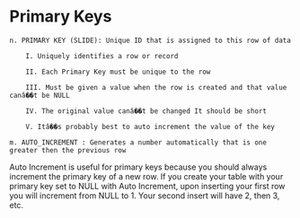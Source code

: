 # Primary Keys

```
n. PRIMARY KEY (SLIDE): Unique ID that is assigned to this row of data

    I. Uniquely identifies a row or record 
    
    II. Each Primary Key must be unique to the row 
    
    III. Must be given a value when the row is created and that value canâ��t be NULL 
    
    IV. The original value canâ��t be changed It should be short 
    
    V. Itâ��s probably best to auto increment the value of the key

m. AUTO_INCREMENT : Generates a number automatically that is one greater then the previous row
```

Auto Increment is useful for primary keys because you should always increment the primary key of a new row. If you create your table with your primary key set to NULL with Auto Increment, upon inserting your first row you will increment from NULL to 1. Your second insert will have 2, then 3, etc.
